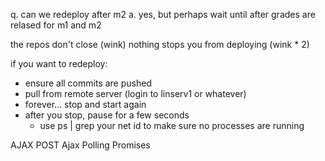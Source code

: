 q. can we redeploy after m2
a. yes, but perhaps wait until after grades are relased for m1 and m2

the repos don't close (wink)
nothing stops you from deploying (wink * 2)

if you want to redeploy:
* ensure all commits are pushed
* pull from remote server (login to linserv1 or whatever)
* forever... stop and start again
* after you stop, pause for a few seconds
	* use ps | grep your net id to make sure no processes are running


AJAX POST
Ajax Polling
Promises
